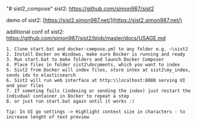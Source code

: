 "# sist2_compose" 
sist2: https://github.com/simon987/sist2

demo of sist2: [https://sist2.simon987.net/](https://sist2.simon987.net/)

additional conf of sist2: https://github.com/simon987/sist2/blob/master/docs/USAGE.md

```
1. Clone start.bat and docker-compose.yml to any folder e.g. ~\sist2
2. Install Docker on Windows, make sure Docker is running and ready
3. Run start.bat to make folders and launch Docker Composer
4. Place files in folder sist2\documents, which you want to index
5. Sist2 from Docker will index files, store intex at sist2\my_index, sends idx to elasticsearch
6. Sist2 will run web interface at http:\\localhost:8888 serving UI and your files
7. If someting fails (indexing or sending the index) just restart the indivdual container in Docker to repeat a step
8. or just run start.bat again until it works :)

Tip: In UI go settings -> Highlight context size in characters - to increase lenght of text preview
```